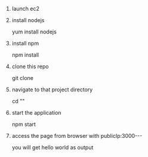 1. launch ec2

2. install nodejs
   
    yum install nodejs

3. install npm
   
    npm install

4. clone this repo
   
    git clone 

5. navigate to that project directory

    cd "<folder name>"

6. start the application
   
   npm start


7. access the page from browser with publicIp:3000---

   you will get hello world as output

